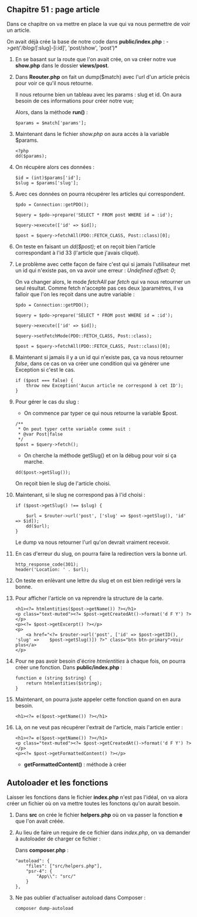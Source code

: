## Chapitre 51 : page article

Dans ce chapitre on va mettre en place la vue qui va nous permettre de voir un article.

On avait déjà crée la base de notre code dans **public/index.php** : *->get('/blog/[*:slug]-[i:id]', 'post/show', 'post')*

1. En se basant sur la route que l'on avait crée, on va créer notre vue **show.php** dans le dossier **views/post**.

2. Dans **Reouter.php** on fait un dump($match) avec l'url d'un article précis pour voir ce qu'il nous retourne. 

    Il nous retourne bien un tableau avec les params : slug et id. On aura besoin de ces informations pour créer notre vue;

    Alors, dans la méthode **run()** :

    ```
    $params = $match['params'];
    ```

3. Maintenant dans le fichier *show.php* on aura accès à la variable $params.

    ```
    <?php
    dd($params);
    ```

3. On récupère alors ces données :

    ```
    $id = (int)$params['id'];
    $slug = $params['slug'];
    ```

4. Avec ces données on pourra récupérer les articles qui correspondent.

    ```
    $pdo = Connection::getPDO();
    
    $query = $pdo->prepare('SELECT * FROM post WHERE id = :id');
    
    $query->execute(['id' => $id]);

    $post = $query->fetchAll(PDO::FETCH_CLASS, Post::class)[0];
    ```

5. On teste en faisant un *dd($post);* et on reçoit bien l'article correspondant à l'id 33 (l'article que j'avais cliqué).

6. Le problème avec cette façon de faire c'est qui si jamais l'utilisateur met un id qui n'existe pas, on va avoir une erreur : *Undefined offset: 0*;

    On va changer alors, le mode *fetchAll* par *fetch* qui va nous retourner un seul résultat. Comme fetch n'accepte pas ces deux )paramètres, il va falloir que l'on les reçoit dans une autre variable :


    ```
    $pdo = Connection::getPDO();
    
    $query = $pdo->prepare('SELECT * FROM post WHERE id = :id');
    
    $query->execute(['id' => $id]);

    $query->setFetchMode(PDO::FETCH_CLASS, Post::class);

    $post = $query->fetchAll(PDO::FETCH_CLASS, Post::class)[0];
    ```

7. Maintenant si jamais il y a un id qui n'existe pas, ça va nous retourner *false*, dans ce cas on va créer une condition qui va générer une Exception si c'est le cas.

    ```
    if ($post === false) {
        throw new Exception('Aucun article ne correspond à cet ID');
    }
    ```

8. Pour gérer le cas du slug :

    - On commence par typer ce qui nous retourne la variable $post. 

    ```
    /**
     * On peut typer cette variable comme suit :
     * @var Post|false
     */
    $post = $query->fetch();
    ```

    - On cherche la méthode getSlug() et on la débug pour voir si ça marche.

    ```
    dd($post->getSlug());
    ```

    On reçoit bien le slug de l'article choisi.

9. Maintenant, si le slug ne correspond pas à l'id choisi :

    ```
    if ($post->getSlug() !== $slug) {
        
        $url = $router->url('post', ['slug' => $post->getSlug(), 'id' => $id]);
        dd($url);
    }
    ```

    Le dump va nous retourner l'url qu'on devrait vraiment recevoir.

10. En cas d'erreur du slug, on pourra faire la redirection vers la bonne url.

    ```
    http_response_code(301);
    header('Location: ' . $url);
    ```

11. On teste en enlèvant une lettre du slug et on est bien redirigé vers la bonne.

12. Pour afficher l'article on va reprendre la structure de la carte.

    ```
    <h1><?= htmlentities($post->getName()) ?></h1>
    <p class="text-muted"><?= $post->getCreatedAt()->format('d F Y') ?></p>
    <p><?= $post->getExcerpt() ?></p>
    <p>
        <a href="<?= $router->url('post', ['id' => $post->getID(), 'slug' =>    $post->getSlug()]) ?>" class="btn btn-primary">Voir plus</a>
    </p>
    ```

13. Pour ne pas avoir besoin d'écrire *htmlentities* à chaque fois, on pourra créer une fonction. Dans **public/index.php** : 

    ```
    function e (string $string) {
        return htmlentities($string);
    }
    ```

14. Maintenant, on pourra juste appeler cette fonction quand on en aura besoin.

    ```
    <h1><?= e($post->getName()) ?></h1>
    ```

15. Là, on ne veut pas récupérer l'extrait de l'article, mais l'article entier :

    ```
    <h1><?= e($post->getName()) ?></h1>
    <p class="text-muted"><?= $post->getCreatedAt()->format('d F Y') ?></p>
    <p><?= $post->getFormattedContent() ?></p>
    ```

    - **getFormattedContent()** : méthode à créer

## Autoloader et les fonctions

Laisser les fonctions dans le fichier **index.php** n'est pas l'idéal, on va alora créer un fichier où on va mettre toutes les fonctons qu'on aurait besoin.

1. Dans **src** on crée le fichier **helpers.php** où on va passer la fonction **e** que l'on avait créée.

2. Au lieu de faire un require de ce fichier dans *index.php*, on va demander à autoloader de charger ce fichier :

    Dans **composer.php** :

    ```
    "autoload": {
        "files": ["src/helpers.php"],
        "psr-4": {
            "App\\": "src/"
        }
    },
    ```

3. Ne pas oublier d'actualiser autoload dans Composer :

    ```
    composer dump-autoload
    ```

 











